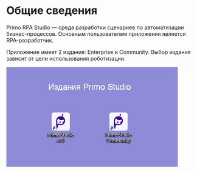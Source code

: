 # Общие сведения

Primo RPA Studio — среда разработки сценариев по автоматизации бизнес-процессов. Основным пользователем приложения является RPA-разработчик.

Приложение имеет 2 издания: Enterprise и Community. Выбор издания зависит от цели использования роботизации.

![](<../../.gitbook/assets/editions-new-font.png>)
